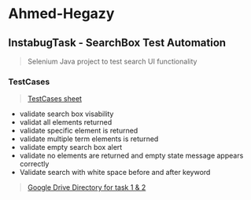 # Ahmed-Hegazy
## InstabugTask - SearchBox Test Automation
> Selenium Java project to test search UI functionality
### TestCases
> [TestCases sheet](
https://docs.google.com/spreadsheets/d/1xauNW8OzrR4Tpwq3-KSjnccKYEOiybmxSFm0ueREFsU/edit?usp=drivesdk)

* validate search box visability
* validat all elements returned
* validate specific element is returned
* validate multiple term elements is returned
* validate empty search box alert
* validate no elements are returned and empty state message appears correctly
* Validate search with white space before and after keyword

> [Google Drive Directory for task 1 & 2](https://drive.google.com/drive/folders/1jO99cs29K5_JXhKR4cydcapVdBpwtI9a?usp=sharing)
